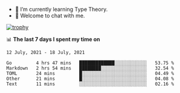 <!--
### Hi there 👋

- 🤔 I was learning formal verification with Coq formally, but want to **build things** now.
- 😬 I am broadly interested in **computer systems** and **programming languages** (just a beginner 🥺).
- 🤩 (I hope I can) code for fun!

<img src="https://github-readme-stats.vercel.app/api?username=xxchan&show_icons=true&icon_color=0366d6&text_color=24292e&bg_color=ffffff&hide_title=true" />

---
-->


- 🌱 I’m currently learning Type Theory.
- 💬 Welcome to chat with me.


[![trophy](https://github-profile-trophy.vercel.app/?username=xxchan&theme=flat)](https://github.com/xxchan)


📊 **The last 7 days I spent my time on** 

<!--START_SECTION:waka-->
```text
12 July, 2021 - 18 July, 2021

Go         4 hrs 47 mins   █████████████░░░░░░░░░░░░   53.75 % 
Markdown   2 hrs 54 mins   ████████░░░░░░░░░░░░░░░░░   32.54 % 
TOML       24 mins         █░░░░░░░░░░░░░░░░░░░░░░░░   04.49 % 
Other      21 mins         █░░░░░░░░░░░░░░░░░░░░░░░░   04.08 % 
Text       11 mins         ░░░░░░░░░░░░░░░░░░░░░░░░░   02.16 %
```
<!--END_SECTION:waka-->

<!--
**xxchan/xxchan** is a ✨ _special_ ✨ repository because its `README.md` (this file) appears on your GitHub profile.

Here are some ideas to get you started:

- 🔭 I’m currently working on ...
- 🌱 I’m currently learning ...
- 👯 I’m looking to collaborate on ...
- 🤔 I’m looking for help with ...
- 💬 Ask me about ...
- 📫 How to reach me: ...
- 😄 Pronouns: ...
- ⚡ Fun fact: ...
-->
